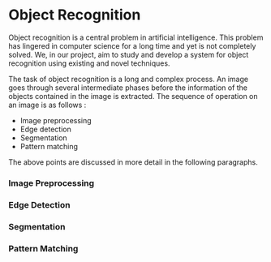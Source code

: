 
# Object Recognition

Object recognition is a central problem in artificial intelligence. This problem has lingered in computer science for a long time and yet is not completely solved. We, in our project, aim to study and develop a system for object recognition using existing and novel techniques.

The task of object recognition is a long and complex process. An image goes through several intermediate phases before the information of the objects contained in the image is extracted. The sequence of operation on an image is as follows :

* Image preprocessing
* Edge detection
* Segmentation
* Pattern matching

The above points are discussed in more detail in the following paragraphs.

### Image Preprocessing

### Edge Detection

### Segmentation

### Pattern Matching
